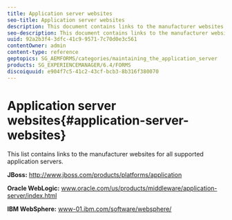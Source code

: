 ```yaml
---
title: Application server websites
seo-title: Application server websites
description: This document contains links to the manufacturer websites for all supported application servers.
seo-description: This document contains links to the manufacturer websites for all supported application servers.
uuid: 92a2b3f4-3dfc-41c9-9571-7c70d0e3c561
contentOwner: admin
content-type: reference
geptopics: SG_AEMFORMS/categories/maintaining_the_application_server
products: SG_EXPERIENCEMANAGER/6.4/FORMS
discoiquuid: e904f7c5-41c2-43cf-bcb3-8b316f380070
---
```


# Application server websites{#application-server-websites}

This list contains links to the manufacturer websites for all supported application servers.

**JBoss:** http://www.jboss.com/products/platforms/application

**Oracle WebLogic:** www.oracle.com/us/products/middleware/application-server/index.html

**IBM WebSphere:** www-01.ibm.com/software/websphere/
